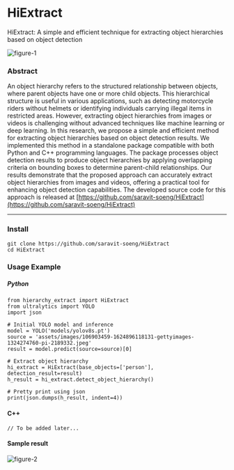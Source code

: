 # HiExtract
HiExtract: A simple and efficient technique for extracting object hierarchies based on object detection

![figure-1](https://github.com/saravit-soeng/HiExtract/assets/19525030/dd317910-6714-4270-8c74-0f4b0aa642de)

### Abstract
An object hierarchy refers to the structured relationship between objects, where parent objects have one or more child objects. This hierarchical structure is useful in various applications, such as detecting motorcycle riders without helmets or identifying individuals carrying illegal items in restricted areas. However, extracting object hierarchies from images or videos is challenging without advanced techniques like machine learning or deep learning. In this research, we propose a simple and efficient method for extracting object hierarchies based on object detection results. We implemented this method in a standalone package compatible with both Python and C++ programming languages. The package processes object detection results to produce object hierarchies by applying overlapping criteria on bounding boxes to determine parent-child relationships. Our results demonstrate that the proposed approach can accurately extract object hierarchies from images and videos, offering a practical tool for enhancing object detection capabilities. The developed source code for this approach is released at [https://github.com/saravit-soeng/HiExtract](https://github.com/saravit-soeng/HiExtract)

<hr/>

### Install
```
git clone https://github.com/saravit-soeng/HiExtract
cd HiExtract
```

### Usage Example
##### Python
```
from hierarchy_extract import HiExtract
from ultralytics import YOLO
import json

# Initial YOLO model and inference
model = YOLO('models/yolov8s.pt')
source = 'assets/images/106903459-1624896118131-gettyimages-1324274760-pi-2189332.jpeg'
result = model.predict(source=source)[0]

# Extract object hierarchy
hi_extract = HiExtract(base_objects=['person'], detection_result=result)
h_result = hi_extract.detect_object_hierarchy()

# Pretty print using json
print(json.dumps(h_result, indent=4))
```
#### C++
```
// To be added later...
```

#### Sample result
![figure-2](https://github.com/saravit-soeng/HiExtract/assets/19525030/d7291403-744b-41b2-97a3-f3809accbc44)
